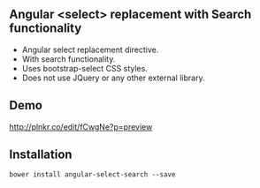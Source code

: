 Angular \<select\> replacement with Search functionality
--------------------------------------------------------

- Angular select replacement directive.
- With search functionality.
- Uses bootstrap-select CSS styles.
- Does not use JQuery or any other external library.

Demo
----
http://plnkr.co/edit/fCwgNe?p=preview

Installation
------------
`bower install angular-select-search --save`
